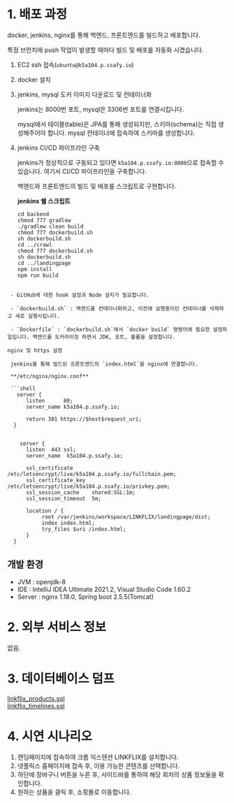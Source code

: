 # 1. 배포 과정

docker, jenkins, nginx를 통해 백엔드, 프론트엔드를 빌드하고 배포합니다.

특정 브런치에 push 작업이 발생할 때마다 빌드 및 배포를 자동화 시켰습니다.

1. EC2 ssh 접속(`ubuntu@k5a104.p.ssafy.io`)

2. docker 설치

3. jenkins, mysql 도커 이미지 다운로드 및 컨테이너화

   jenkins는 8000번 포트, mysql은 3306번 포트를 연결시킵니다.

   mysql에서 테이블(table)은 JPA를 통해 생성되지만, 스키마(schema)는 직접 생성해주어야 합니다. mysql 컨테이너에 접속하여 스키마를 생성합니다.

4. jenkins CI/CD 파이프라인 구축

   jenkins가 정상적으로 구동되고 있다면 `k5a104.p.ssafy.io:8000`으로 접속할 수 있습니다. 여기서 CI/CD 파이프라인을 구축합니다.

   백엔드와 프론트엔드의 빌드 및 배포를 스크립트로 구현합니다.

   **jenkins 쉘 스크립트**

   ```shell
   cd backend
   chmod 777 gradlew
   ./gradlew clean build
   chmod 777 dockerbuild.sh
   sh dockerbuild.sh
   cd ../crawl
   chmod 777 dockerbuild.sh
   sh dockerbuild.sh
   cd ../landingpage
   npm install
   npm run build
  ```

   - GitHub에 대한 hook 설정과 Node 설치가 필요합니다.

   - `dockerbuild.sh` : 백엔드를 컨테이너화하고, 이전에 실행중이던 컨테이너를 삭제하고 새로 실행시킵니다.

   - `Dockerfile` : `dockerbuild.sh`에서 `docker build` 명령어에 필요한 설정파일입니다. 백엔드를 도커라이징 하면서 JDK, 포트, 볼륨을 설정합니다.

 nginx 및 https 설정

   jenkins를 통해 빌드된 프론트엔드의 `index.html`을 nginx에 연결합니다.

   **/etc/nginx/nginx.conf**

   ```shell
     server {
        listen      80;
        server_name k5a104.p.ssafy.io;

        return 301 https://$host$request_uri;
    }


      server {
        listen  443 ssl;
        server_name  k5a104.p.ssafy.io;

        ssl_certificate     /etc/letsencrypt/live/k5a104.p.ssafy.io/fullchain.pem;
        ssl_certificate_key  /etc/letsencrypt/live/k5a104.p.ssafy.io/privkey.pem;
        ssl_session_cache    shared:SSL:1m;
        ssl_session_timeout  5m;

        location / {
             root /var/jenkins/workspace/LINKFLIX/landingpage/dist;
             index index.html;
             try_files $uri /index.html;
        }
    }
   ```

## 개발 환경

- JVM : openjdk-8
- IDE : IntelliJ IDEA Ultimate 2021.2, Visual Studio Code 1.60.2
- Server : nginx 1.18.0, Spring boot 2.5.5(Tomcat)

# 2. 외부 서비스 정보

없음.

# 3. 데이터베이스 덤프

[linkflix_products.sql](./linkflix_products.sql)  
[linkflix_timelines.sql](./linkflix_timelines.sql)

# 4. 시연 시나리오

1. 랜딩페이지에 접속하여 크롬 익스텐션 LINKFLIX를 설치합니다.
2. 넷플릭스 홈페이지에 접속 후, 이용 가능한 콘텐츠를 선택합니다.
3. 하단에 장바구니 버튼을 누른 후, 사이드바를 통하여 해당 회차의 상품 정보들을 확인합니다.
4. 원하는 상품을 클릭 후, 쇼핑몰로 이동합니다.


